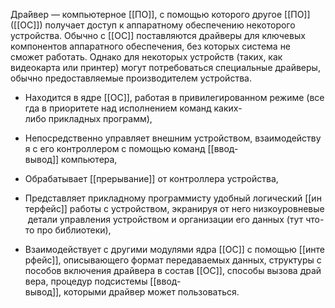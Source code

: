 Дра́йвер — компьютерное [[ПО]], с помощью которого другое [[ПО]] ([[ОС]]) получает доступ к аппаратному обеспечению некоторого устройства. Обычно с [[ОС]] поставляются драйверы для ключевых компонентов аппаратного обеспечения, без которых система не сможет работать. 
Однако для некоторых устройств (таких, как видеокарта или принтер) могут потребоваться специальные драйверы, обычно предоставляемые производителем устройства.

-   Находится в ядре [[ОС]], работая в привилегированном режиме (всегда в приоритете над исполнением команд каких-либо прикладных программ),
    
-   Непосредственно управляет внешним устройством, взаимодействуя с его контроллером с помощью команд [[ввод-вывод]] компьютера,
    
-   Обрабатывает [[прерывание]] от контроллера устройства,
    
-   Представляет прикладному программисту удобный логический [[интерфейс]] работы с устройством, экранируя от него низкоуровневые детали управления устройством и организации его данных (тут что-то про библиотеки),
    
-   Взаимодействует с другими модулями ядра [[ОС]] с помощью [[интерфейс]], описывающего формат передаваемых данных, структуры способов включения драйвера в состав [[ОС]], способы вызова драйвера, процедур подсистемы [[ввод-вывод]], которыми драйвер может пользоваться.